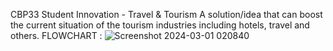 CBP33
Student Innovation - Travel & Tourism
A solution/idea that can boost the current situation of the tourism industries including hotels, travel and others.
FLOWCHART :
![Screenshot 2024-03-01 020840](https://github.com/Maddreamer112/Travel-HUB/assets/141058238/1ab2aa70-a441-4903-8a12-87debb92fb7f)
